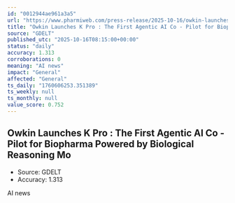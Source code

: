 ```yaml
---
id: "0012944ae961a3a5"
url: "https://www.pharmiweb.com/press-release/2025-10-16/owkin-launches-k-pro-the-first-agentic-ai-co-pilot-for-biopharma-powered-by-biological-reasoning-mo"
title: "Owkin Launches K Pro : The First Agentic AI Co - Pilot for Biopharma Powered by Biological Reasoning Mo"
source: "GDELT"
published_utc: "2025-10-16T08:15:00+00:00"
status: "daily"
accuracy: 1.313
corroborations: 0
meaning: "AI news"
impact: "General"
affected: "General"
ts_daily: "1760606253.351389"
ts_weekly: null
ts_monthly: null
value_score: 0.752
---
```

## Owkin Launches K Pro : The First Agentic AI Co - Pilot for Biopharma Powered by Biological Reasoning Mo

- Source: GDELT
- Accuracy: 1.313

AI news
